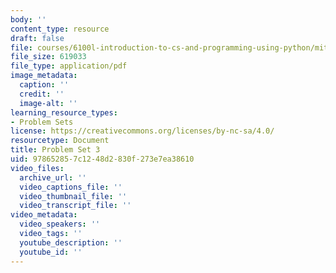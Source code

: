 ```yaml
---
body: ''
content_type: resource
draft: false
file: courses/6100l-introduction-to-cs-and-programming-using-python/mit6_100l_f22_ps3.pdf
file_size: 619033
file_type: application/pdf
image_metadata:
  caption: ''
  credit: ''
  image-alt: ''
learning_resource_types:
- Problem Sets
license: https://creativecommons.org/licenses/by-nc-sa/4.0/
resourcetype: Document
title: Problem Set 3
uid: 97865285-7c12-48d2-830f-273e7ea38610
video_files:
  archive_url: ''
  video_captions_file: ''
  video_thumbnail_file: ''
  video_transcript_file: ''
video_metadata:
  video_speakers: ''
  video_tags: ''
  youtube_description: ''
  youtube_id: ''
---
```

